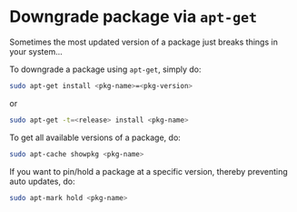 # Downgrade package via `apt-get`

Sometimes the most updated version of a package just breaks things in your system...

To downgrade a package using `apt-get`, simply do:
```sh
sudo apt-get install <pkg-name>=<pkg-version>
```
or
```sh
sudo apt-get -t=<release> install <pkg-name>
```

To get all available versions of a package, do:
```sh
sudo apt-cache showpkg <pkg-name>
```

If you want to pin/hold a package at a specific version, thereby preventing auto updates, do:
```sh
sudo apt-mark hold <pkg-name>
```
